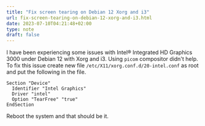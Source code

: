 ```yaml
---
title: "Fix screen tearing on Debian 12 Xorg and i3"
url: fix-screen-tearing-on-debian-12-xorg-and-i3.html
date: 2023-07-10T04:21:48+02:00
type: note
draft: false
---
```


I have been experiencing some issues with Intel® Integrated HD Graphics 3000
under Debian 12 with Xorg and i3. Using `picom` compositor didn't help. To fix
this issue create new file `/etc/X11/xorg.conf.d/20-intel.conf` as root and put
the following in the file.

```
Section "Device"
  Identifier "Intel Graphics"
  Driver "intel"
  Option "TearFree" "true"
EndSection
```

Reboot the system and that should be it.
